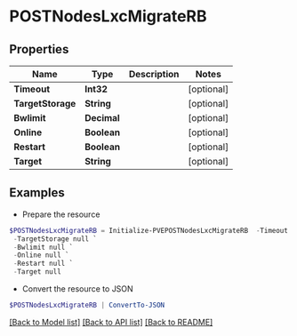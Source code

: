 # POSTNodesLxcMigrateRB
## Properties

Name | Type | Description | Notes
------------ | ------------- | ------------- | -------------
**Timeout** | **Int32** |  | [optional] 
**TargetStorage** | **String** |  | [optional] 
**Bwlimit** | **Decimal** |  | [optional] 
**Online** | **Boolean** |  | [optional] 
**Restart** | **Boolean** |  | [optional] 
**Target** | **String** |  | [optional] 

## Examples

- Prepare the resource
```powershell
$POSTNodesLxcMigrateRB = Initialize-PVEPOSTNodesLxcMigrateRB  -Timeout null `
 -TargetStorage null `
 -Bwlimit null `
 -Online null `
 -Restart null `
 -Target null
```

- Convert the resource to JSON
```powershell
$POSTNodesLxcMigrateRB | ConvertTo-JSON
```

[[Back to Model list]](../README.md#documentation-for-models) [[Back to API list]](../README.md#documentation-for-api-endpoints) [[Back to README]](../README.md)

